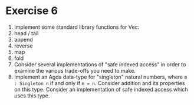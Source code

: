 # Exercise 6

1. Implement some standard library functions for Vec:
  1. head / tail
  2. append
  3. reverse
  4. map
  5. fold
2. Consider several implementations of "safe indexed access" in order to
   examine the various trade-offs you need to make. 
3. Implement an Agda data-type for "singleton" natural numbers, where `m :
   Singleton n` if and only if `m = n`. Consider addition and its properties on
   this type. Consider an implementation of safe indexed access which uses this
   type. 

